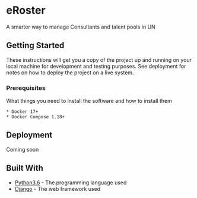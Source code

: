 # eRoster
A smarter way to manage Consultants and talent pools in UN


## Getting Started

These instructions will get you a copy of the project up and running on your local machine for development and testing purposes. See deployment for notes on how to deploy the project on a live system.

### Prerequisites

What things you need to install the software and how to install them

```
* Docker 17+
* Docker Compose 1.18+
```
## Deployment

Coming soon

## Built With

* [Python3.6](https://www.python.org/) - The programming language used
* [Django](https://www.djangoproject.com/) - The web framework used



